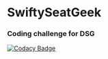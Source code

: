 # SwiftySeatGeek
### Coding challenge for DSG

[![Codacy Badge](https://app.codacy.com/project/badge/Grade/f4ad047cdde04954a6d0ab74046065e1)](https://www.codacy.com/gh/ronnie-codes/SwiftySeatGeek/dashboard?utm_source=github.com&amp;utm_medium=referral&amp;utm_content=ronnie-codes/SwiftySeatGeek&amp;utm_campaign=Badge_Grade)
